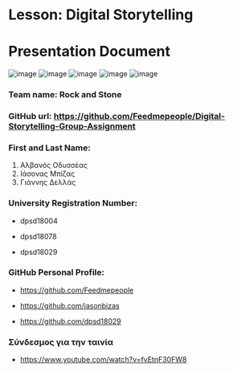 # Lesson: Digital Storytelling
# Presentation Document

![image](https://github.com/Feedmepeople/Digital-Storytelling-Group-Assignment/assets/93644080/256fb245-c5a4-48b2-b64a-9fb73b8f6283)
![image](https://github.com/Feedmepeople/Digital-Storytelling-Group-Assignment/assets/93644080/52fc46fa-1f2a-4b98-9fb1-b70a6a06374b)
![image](https://github.com/Feedmepeople/Digital-Storytelling-Group-Assignment/assets/93644080/e719f5ae-b7a4-4a7a-b9a2-8c31b22a8691)
![image](https://github.com/Feedmepeople/Digital-Storytelling-Group-Assignment/assets/93644080/a40eea23-5a23-4130-9b8c-78f991c8b598)
![image](https://github.com/Feedmepeople/Digital-Storytelling-Group-Assignment/assets/93644080/e64c7860-c6dc-47e3-a0fa-f73504a6b5c9)


### Team name: Rock and Stone
### GitHub url: https://github.com/Feedmepeople/Digital-Storytelling-Group-Assignment

### First and Last Name:
1. Αλβανός Οδυσσέας
2. Ιάσονας Μπίζας
3. Γιάννης Δελλάς

### University Registration Number:
- dpsd18004
* dpsd18078
+ dpsd18029

### GitHub Personal Profile:
- https://github.com/Feedmepeople
* https://github.com/jasonbizas
+ https://github.com/dpsd18029

### Σύνδεσμος για την ταινία
- https://www.youtube.com/watch?v=fvEtnF30FW8
